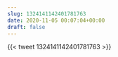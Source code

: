 ```yaml
---
slug: 1324141142401781763
date: 2020-11-05 00:07:04+00:00
draft: false
---
```


{{< tweet 1324141142401781763 >}}
